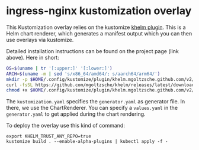 # ingress-nginx kustomization overlay

This Kustomization overlay relies on the kustomize [khelm plugin](https://github.com/mgoltzsche/khelm).
This is a Helm chart renderer, which generates a manifest output which you can then use overlays
via kustomize.

Detailed installation instructions can be found on the project page (link above). Here in short:

```bash
OS=$(uname | tr '[:upper:]' '[:lower:]')
ARCH=$(uname -m | sed 's/x86_64/amd64/; s/aarch64/arm64/')
mkdir -p $HOME/.config/kustomize/plugin/khelm.mgoltzsche.github.com/v2/chartrenderer
curl -fsSL https://github.com/mgoltzsche/khelm/releases/latest/download/khelm-${OS}-${ARCH} > $HOME/.config/kustomize/plugin/khelm.mgoltzsche.github.com/v2/chartrenderer/ChartRenderer
chmod +x $HOME/.config/kustomize/plugin/khelm.mgoltzsche.github.com/v2/chartrenderer/ChartRenderer
```

The `kustomization.yaml` specifies the `generator.yaml` as generator file. In there, we use the ChartRenderer.
You can specify a `values.yaml` in the `generator.yaml` to get applied during the chart rendering.

To deploy the overlay use this kind of command:

```
export KHELM_TRUST_ANY_REPO=true
kustomize build . --enable-alpha-plugins | kubectl apply -f -
```